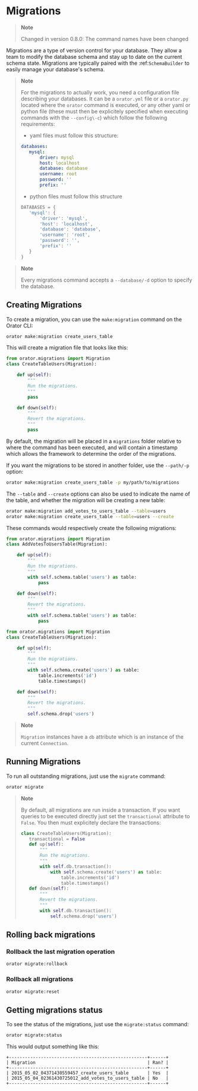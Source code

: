 # Migrations

>**Note**  
>
>Changed in version 0.8.0:
  The command names have been changed
  
Migrations are a type of version control for your database.
They allow a team to modify the database schema and stay up to date on the current schema state.
Migrations are typically paired with the :ref:`SchemaBuilder` to easily manage your database's schema.

>**Note**  
>
>For the migrations to actually work, you need a configuration file describing your databases.
>It can be a ``orator.yml`` file or a ``orator.py`` located where the ``orator`` command is executed,
>or any other yaml or python file (these must then be explicitely specified when executing commands with the ``--config\-c``)
>which follow the following requirements:
> - yaml files must follow this structure:
>```yaml
>databases:
>    mysql:
>        driver: mysql
>        host: localhost
>        database: database
>        username: root
>        password: ''
>        prefix: ''
> ```
> - python files must follow this structure
>```python
>DATABASES = {
>    'mysql': {
>        'driver': 'mysql',
>        'host': 'localhost',
>        'database': 'database',
>        'username': 'root',
>        'password': '',
>        'prefix': ''
>    }
>}
>```
    
>**Note**  
>
>Every migrations command accepts a ``--database/-d`` option to specify the database.

## Creating Migrations

To create a migration, you can use the ``make:migration`` command on the Orator CLI:

```bash
orator make:migration create_users_table
```

This will create a migration file that looks like this:

```python
from orator.migrations import Migration
class CreateTableUsers(Migration):

    def up(self):
        """
        Run the migrations.
        """
        pass

    def down(self):
        """
        Revert the migrations.
        """
        pass

```

By default, the migration will be placed in a ``migrations`` folder relative to where the command has been executed,
and will contain a timestamp which allows the framework to determine the order of the migrations.

If you want the migrations to be stored in another folder, use the ``--path/-p`` option:

```bash
orator make:migration create_users_table -p my/path/to/migrations
```
  
The ``--table`` and ``--create`` options can also be used to indicate the name of the table,
and whether the migration will be creating a new table:

```bash
orator make:migration add_votes_to_users_table --table=users
orator make:migration create_users_table --table=users --create
```  

These commands would respectively create the following migrations:

```python
from orator.migrations import Migration
class AddVotesToUsersTable(Migration):

    def up(self):
        """
        Run the migrations.
        """
        with self.schema.table('users') as table:
            pass

    def down(self):
        """
        Revert the migrations.
        """
        with self.schema.table('users') as table:
            pass
```

```python
from orator.migrations import Migration
class CreateTableUsers(Migration):

    def up(self):
        """
        Run the migrations.
        """
        with self.schema.create('users') as table:
            table.increments('id')
            table.timestamps()

    def down(self):
        """
        Revert the migrations.
        """
        self.schema.drop('users')
```
  
>**Note**  
>  
>``Migration`` instances have a ``db`` attribute which is an instance of the current
    ``Connection``.
    
## Running Migrations

To run all outstanding migrations, just use the ``migrate`` command:

```bash
orator migrate
``` 

>**Note**  
>
>By default, all migrations are run inside a transaction.
    If you want queries to be executed directly just set the ``transactional`` attribute to ``False``. You
    then must explicitely declare the transactions:
>```python
>class CreateTableUsers(Migration):
>    transactional = False
>    def up(self):
>        """
>        Run the migrations.
>        """
>        with self.db.transaction():
>            with self.schema.create('users') as table:
>                table.increments('id')
>                table.timestamps()
>    def down(self):
>        """
>        Revert the migrations.
>        """
>        with self.db.transaction():
>            self.schema.drop('users')
>```   
  
## Rolling back migrations

### Rollback the last migration operation

```bash
orator migrate:rollback
```

### Rollback all migrations

```bash
orator migrate:reset
```

## Getting migrations status

To see the status of the migrations, just use the ``migrate:status`` command:

```bash
orator migrate:status
```

This would output something like this:
```text
+----------------------------------------------------+------+
| Migration                                          | Ran? |
+----------------------------------------------------+------+
| 2015_05_02_04371430559457_create_users_table       | Yes  |
| 2015_05_04_02361430725012_add_votes_to_users_table | No   |
+----------------------------------------------------+------+
```
  